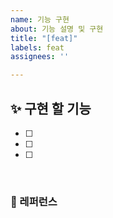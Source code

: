 ```yaml
---
name: 기능 구현
about: 기능 설명 및 구현
title: "[feat]"
labels: feat
assignees: ''

---
```


## ✨ 구현 할 기능
- [ ] 
- [ ] 
- [ ] 

<br>

### 📕 레퍼런스